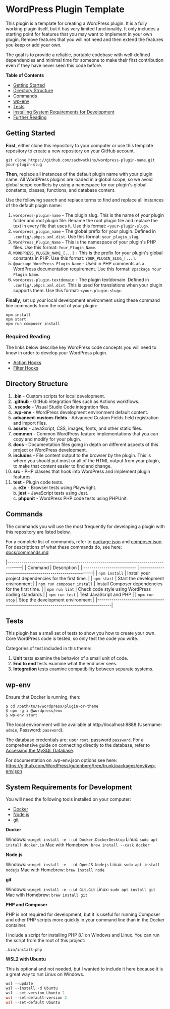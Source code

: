 # WordPress Plugin Template

This plugin is a template for creating a WordPress plugin. It is a fully working plugin itself, but it has very limited functionality. It only includes a starting point for features that you may want to implement in your own plugin. Remove features that you will not need and then extend the features you keep or add your own.

The goal is to provide a reliable, portable codebase with well-defined dependencies and minimal time for someone to make their first contribution even if they have never seen this code before.

**Table of Contents**

-   [Getting Started](#getting-started)
-   [Directory Structure](#directory-structure)
-   [Commands](#commands)
-   [wp-env](#wp-env)
-   [Tests](#tests)
-   [Installing System Requirements for Development](#system-requirements-for-development)
-   [Further Reading](#further-reading)

## Getting Started

**First**, either clone this repository to your computer or use this template repository to create a new repository on your GitHub account.

`git clone https://github.com/zachwatkins/wordpress-plugin-name.git your-plugin-slug`

**Then**, replace all instances of the default plugin name with your plugin name. All WordPress plugins are loaded in a global scope, so we avoid global scope conflicts by using a namespace for our plugin's global constants, classes, functions, and database content.

Use the following search and replace terms to find and replace all instances of the default plugin name:

1. `wordpress-plugin-name` - The plugin slug. This is the name of your plugin folder and root plugin file. Rename the root plugin file and replace the text in every file that uses it. Use this format: `<your-plugin-slug>`.
2. `wordpress_plugin_name` - The global prefix for your plugin. Defined in `.config/.phpcs.xml.dist`. Use this format: `your_plugin_slug`.
3. `WordPress_Plugin_Name` - This is the namespace of your plugin's PHP files. Use this format: `Your_Plugin_Name`.
4. `WORDPRESS_PLUGIN_NAME_[...]` - This is the prefix for your plugin's global constants in PHP. Use this format: `YOUR_PLUGIN_SLUG_[...]`.
5. `@package WordPress Plugin Name` - Used in PHP comments as a WordPress documentation requirement. Use this format: `@package Your Plugin Name`.
6. `wordpress-plugin-textdomain` - The plugin textdomain. Defined in `.config/.phpcs.xml.dist`. This is used for translations when your plugin supports them. Use this format: `<your-plugin-slug>`.

**Finally**, set up your local development environment using these command line commands from the root of your plugin:

```
npm install
npm start
npm run composer install
```

### Required Reading

The links below describe key WordPress code concepts you will need to know in order to develop your WordPress plugin.

-   [Action Hooks](https://developer.wordpress.org/plugins/hooks/actions/)
-   [Filter Hooks](https://developer.wordpress.org/plugins/hooks/filters/)

## Directory Structure

1. **.bin** - Custom scripts for local development.
2. **.github** - GitHub integration files such as Actions workflows.
3. **.vscode** - Visual Studio Code integration files.
4. **.wp-env** - WordPress development environment default content.
5. **advanced-custom-fields** - Advanced Custom Fields field registration and import files.
6. **assets** - JavaScript, CSS, images, fonts, and other static files.
7. **common** - Common WordPress feature implementations that you can copy and modify for your plugin.
8. **docs** - Documentation files going in depth on different aspects of this project or WordPress development.
9. **includes** - File content output to the browser by the plugin. This is where you should put most or all of the HTML output from your plugin, to make that content easier to find and change.
10. **src** - PHP classes that hook into WordPress and implement plugin features.
11. **test** - Plugin code tests.  
    a. **e2e** - Browser tests using Playwright.  
    b. **jest** - JavaScript tests using Jest.  
    c. **phpunit** - WordPress PHP code tests using PHPUnit.

## Commands

The commands you will use the most frequently for developing a plugin with this repository are listed below.

For a complete list of commands, refer to [package.json](package.json) and [composer.json](composer.json). For descriptions of what these commands do, see here: [docs/commands.md](docs/commands.md)

|-------------------------------------------------------------------------------------|
| Command | Description |
| -------------------------- | -------------------------------------------------------|
| `npm install` | Install your project dependencies for the first time. |
| `npm start` | Start the development environment |
| `npm run composer install` | Install Composer dependencies for the first time. |
| `npm run lint` | Check code style using WordPress coding standards |
| `npm run test` | Test JavaScript and PHP |
| `npm run stop` | Stop the development environment |
|-------------------------------------------------------------------------------------|

## Tests

This plugin has a small set of tests to show you how to create your own. Core WordPress code is tested, so only test the code you write.

Categories of test included in this theme:

1. **Unit** tests examine the behavior of a small unit of code.
2. **End to end** tests examine what the end user sees.
3. **Integration** tests examine compatibility between separate systems.

## wp-env

Ensure that Docker is running, then:

```shell
$ cd /path/to/a/wordpress/plugin-or-theme
$ npm -g i @wordpress/env
$ wp-env start
```

The local environment will be available at http://localhost:8888 (Username: `admin`, Password: `password`).

The database credentials are: user `root`, password `password`. For a comprehensive guide on connecting directly to the database, refer to [Accessing the MySQL Database](https://github.com/WordPress/gutenberg/blob/trunk/docs/contributors/code/getting-started-with-code-contribution.md#accessing-the-mysql-database).

For documentation on .wp-env.json options see here: https://github.com/WordPress/gutenberg/tree/trunk/packages/env#wp-envjson

## System Requirements for Development

You will need the following tools installed on your computer:

-   [Docker](https://www.docker.com/products/docker-desktop)
-   [Node.js](https://nodejs.org/en/download/)
-   [git](https://git-scm.com/downloads)

**Docker**

Windows: `winget install -e --id Docker.DockerDesktop`
Linux: `sudo apt install docker.io`
Mac with Homebrew: `brew install --cask docker`

**Node.js**

Windows: `winget install -e --id OpenJS.Nodejs`
Linux: `sudo apt install nodejs`
Mac with Homebrew: `brew install node`

**git**

Windows: `winget install -e --id Git.Git`
Linux: `sudo apt install git`
Mac with Homebrew: `brew install git`

**PHP and Composer**

PHP is not required for development, but it is useful for running Composer and other PHP scripts more quickly in your command line than in the Docker container.

I include a script for installing PHP 8.1 on Windows and Linux. You can run the script from the root of this project:

`.bin/install-php`

**WSL2 with Ubuntu**

This is optional and not needed, but I wanted to include it here because it is a great way to run Linux on Windows.

```powershell
wsl --update
wsl --install -d Ubuntu
wsl --set-version Ubuntu 2
wsl --set-default-version 2
wsl --set-default Ubuntu
```
